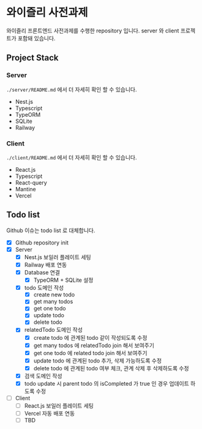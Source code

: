 # 와이즐리 사전과제

와이즐리 프론트엔드 사전과제를 수행한 repository 입니다. server 와 client 프로젝트가 포함돼 있습니다.

## Project Stack

### Server

`./server/README.md` 에서 더 자세히 확인 할 수 있습니다.

- Nest.js
- Typescript
- TypeORM
- SQLite
- Railway

### Client

`./client/README.md` 에서 더 자세히 확인 할 수 있습니다.

- React.js
- Typescript
- React-query
- Mantine
- Vercel

## Todo list

Github 이슈는 todo list 로 대체합니다.

- [x] Github repository init
- [x] Server
    - [x] Nest.js 보일러 플레이트 세팅
    - [x] Railway 배포 연동
    - [x] Database 연결
        - [x] TypeORM + SQLite 설정
    - [x] todo 도메인 작성
        - [x] create new todo
        - [x] get many todos
        - [x] get one todo
        - [x] update todo
        - [x] delete todo
    - [x] relatedTodo 도메인 작성
        - [x] create todo 에 관계된 todo 같이 작성되도록 수정
        - [x] get many todos 에 relatedTodo join 해서 보여주기
        - [x] get one todo 에 related todo join 해서 보여주기
        - [x] update todo 에 관계된 todo 추가, 삭제 가능하도록 수정
        - [x] delete todo 에 관계된 todo 여부 체크, 관계 삭제 후 삭제하도록 수정
    - [x] 검색 도메인 작성
    - [x] todo update 시 parent todo 의 isCompleted 가 true 인 경우 업데이트 하도록 수정
- [ ] Client
    - [ ] React.js 보일러 플레이트 세팅
    - [ ] Vercel 자동 배포 연동
    - [ ] TBD

